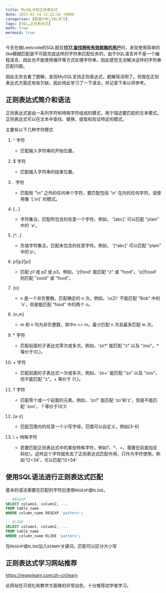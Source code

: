 ```yaml
---
title: MySQL中的正则表达式
date: 2023-02-14 15:22:02 +0800
categories: [数据分析,SQL学习]
tags: [SQL,正则表达式]
math: true
mermaid: true
---
```


今天在做Leetcode的SQL题目[**1517.查找拥有有效邮箱的用户**](https://leetcode.cn/problems/find-users-with-valid-e-mails/description/?envType=study-plan-v2&envId=sql-free-50)时，发现使用简单的like模糊匹配是不可能完成这样的字符串匹配任务的，由于SQL语言并不是一个编程语言，因此也不能使用循环等方式处理字符串，因此感觉无法解决这样的字符串匹配问题。

因此无奈去看了题解，发现MySQL支持正则表达式，题解简洁明了。但我在正则表达式方面还有些欠缺，因此特此学习了一下语法，并记录下来以供参考。

## 正则表达式简介和语法

正则表达式是由一系列字符和特殊字符组成的模式，用于描述要匹配的文本模式。
正则表达式可以在文本中查找、替换、提取和验证特定的模式。

主要有以下几种字符模式

1. ^ 字符
    + 匹配输入字符串的开始位置。

2. $ 字符
    + 匹配输入字符串的结束位置。

3. . 字符
    + 匹配除 "\n" 之外的任何单个字符。要匹配包括 '\n' 在内的任何字符，请使用像 '[.\n]' 的模式。

4. [...]
    + 字符集合。匹配所包含的任意一个字符。例如， '[abc]' 可以匹配 "plain" 中的 'a'。

5. [^...]
    + 负值字符集合。匹配未包含的任意字符。例如， '[^abc]' 可以匹配 "plain" 中的'p'。

6. p1\|p2\|p3
    + 匹配 p1 或 p2 或 p3。例如，'z\|food' 能匹配 "z" 或 "food"。'(z\|f)ood' 则匹配 "zood" 或 "food"。

7. {n}
    + n 是一个非负整数。匹配确定的 n 次。例如，'o{2}' 不能匹配 "Bob" 中的 'o'，但是能匹配 "food" 中的两个 o。

8. {n,m}
    + m 和 n 均为非负整数，其中n <= m。最少匹配 n 次且最多匹配 m 次。

9. \* 字符
    + 匹配前面的子表达式零次或多次。例如，'zo*' 能匹配 "z" 以及 "zoo"。* 等价于{0,}。

10. \+ 字符
    + 匹配前面的子表达式一次或多次。例如，'zo+' 能匹配 "zo" 以及 "zoo"，但不能匹配 "z"。+ 等价于 {1,}。

11. ? 字符
    + 匹配零个或一个前面的元素。例如，'zo?' 能匹配 'zo'和'z'，但是不能匹配 'zoo'。 ? 等价于{0,1}

12. [a-z]
    + 匹配范围内的任意一个小写字母，范围可以自定义，例如[3-6]

13. \ + 特殊字符
    + 若要匹配正则表达式中的某些特殊字符，例如?、*、+，需要在前面加反斜杠\，这样这个字符就失去了正则表达式匹配作用，只作为字符使用。例如'12\+34'，可以匹配'12+34'

## 使用SQL语法进行正则表达式匹配

基本的语法需要在匹配的字符后使用`REGEXP`或`RLIKE`。

```sql
-- REGEXP
SELECT column1, column2, ...
FROM table_name
WHERE column_name REGEXP 'pattern';

-- RLIKE
SELECT column1, column2, ...
FROM table_name
WHERE column_name RLIKE 'pattern';
```

在`REGEXP`或`RLIKE`加入`BINARY`关键词，匹配可以区分大小写

## 正则表达式学习网站推荐

https://regexlearn.com/zh-cn/learn   

此网站在可视化和教学方面做的非常出色，十分推荐初学者学习。